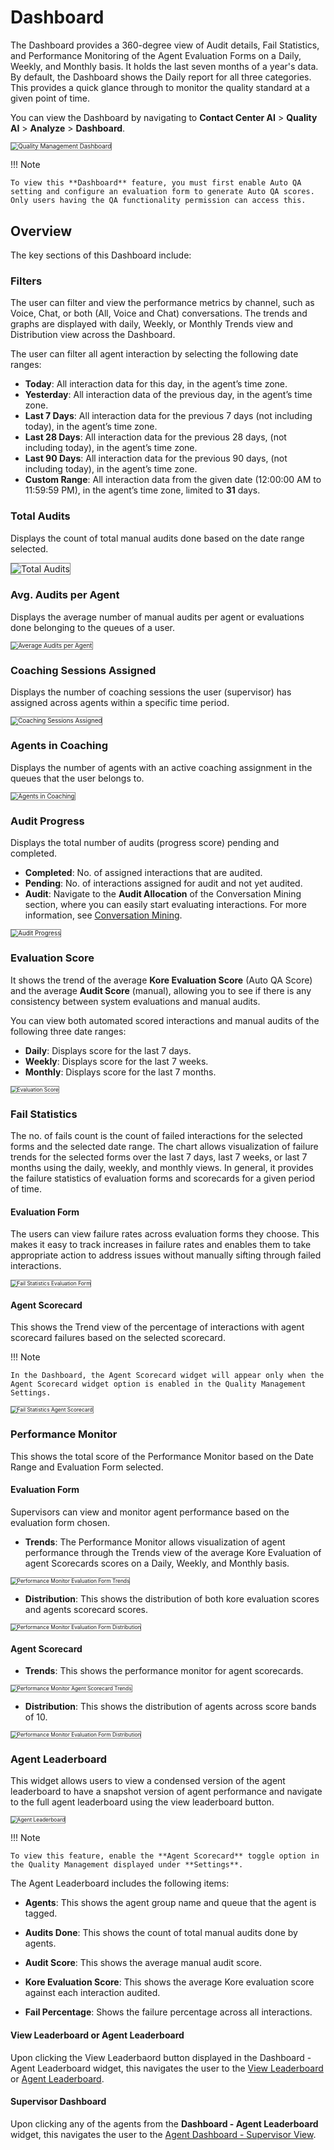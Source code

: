 # Dashboard

The Dashboard provides a 360-degree view of Audit details, Fail Statistics, and Performance Monitoring of the Agent Evaluation Forms on a Daily, Weekly, and Monthly basis. It holds the last seven months of a year's data. By default, the Dashboard shows the Daily report for all three categories. This provides a quick glance through to monitor the quality standard at a given point of time.

You can view the Dashboard by navigating to **Contact Center AI** > **Quality AI** > **Analyze** > **Dashboard**.  

<img src="../dashboard/images/qm-dashboard.png" alt="Quality Management Dashboard" title="Quality Management Dashboard" style="border: 1px solid gray; zoom:70%;">

!!! Note

    To view this **Dashboard** feature, you must first enable Auto QA setting and configure an evaluation form to generate Auto QA scores. Only users having the QA functionality permission can access this.

## Overview
The key sections of this Dashboard include:

### Filters
The user can filter and view the performance metrics by channel, such as Voice, Chat, or both (All, Voice and Chat) conversations. The trends and graphs are displayed with daily, Weekly, or Monthly Trends view and Distribution view across the Dashboard.

The user can filter all agent interaction by selecting the following date ranges:

* **Today**: All interaction data for this day, in the agent’s time zone.
* **Yesterday**: All interaction data of the previous day, in the agent’s time zone.
* **Last 7 Days**: All interaction data for the previous 7 days (not including today), in the agent’s time zone.
* **Last 28 Days**: All interaction data for the previous 28 days, (not including today), in the agent’s time zone.
* **Last 90 Days**: All interaction data for the previous 90 days, (not including today), in the agent’s time zone.
* **Custom Range**: All interaction data from the given date (12:00:00 AM to 11:59:59 PM), in the agent’s time zone, limited to **31** days.

### Total Audits
Displays the count of total manual audits done based on the date range selected.  

<img src="../dashboard/images/total-audits.png" alt="Total Audits" title="Total Audits" style="border: 1px solid gray; zoom:100%;">

### Avg. Audits per Agent
Displays the average number of manual audits per agent or evaluations done belonging to the queues of a user.

<img src="../dashboard/images/avg-audits-per-agent.png" alt="Average Audits per Agent" title="Average Audits per Agent" style="border: 1px solid gray; zoom:70%;">

### Coaching Sessions Assigned
Displays the number of coaching sessions the user (supervisor) has assigned across agents within a specific time period.

<img src="../dashboard/images/coaching-sesssions-assigned.png" alt="Coaching Sessions Assigned" title="Coaching Sessions Assigned" style="border: 1px solid gray; zoom:70%;">

### Agents in Coaching
Displays the number of agents with an active coaching assignment in the queues that the user belongs to.  

<img src="../dashboard/images/agents-in-coaching.png" alt="Agents in Coaching" title="Agents in Coaching" style="border: 1px solid gray; zoom:70%;">

### Audit Progress
Displays the total number of audits (progress score) pending and completed.

* **Completed**: No. of assigned interactions that are audited.
* **Pending**: No. of interactions assigned for audit and not yet audited.
* **Audit**: Navigate to the **Audit Allocation** of the Conversation Mining section, where you can easily start evaluating interactions. For more information, see [Conversation Mining](../analyze/conversation-mining.md).

<img src="../dashboard/images/audit-progress.png" alt="Audit Progress" title="Audit Progress" style="border: 1px solid gray; zoom:70%;">

### Evaluation Score 
It shows the trend of the average **Kore Evaluation Score** (Auto QA Score) and the average **Audit Score** (manual), allowing you to see if there is any consistency between system evaluations and manual audits. 

You can view both automated scored interactions and manual audits of the following three date ranges:  

* **Daily**: Displays score for the last 7 days.
* **Weekly**: Displays score for the last 7 weeks.
* **Monthly**: Displays score for the last 7 months.
  
<img src="../dashboard/images/evaluation-score.png" alt="Evaluation Score" title="Evaluation Score" style="border: 1px solid gray; zoom:60%;">

### Fail Statistics
The no. of fails count is the count of failed interactions for the selected forms and the selected date range. The chart allows visualization of failure trends for the selected forms over the last 7 days, last 7 weeks, or last 7 months using the daily, weekly, and monthly views. In general, it provides the failure statistics of evaluation forms and scorecards for a given period of time.

#### Evaluation Form
The users can view failure rates across evaluation forms they choose. This makes it easy to track increases in failure rates and enables them to take appropriate action to address issues without manually sifting through failed interactions.

<img src="../dashboard/images/fail-stat-evaluation-form.png" alt="Fail Statistics Evaluation Form" title="Fail Statistics Evaluation Form" style="border: 1px solid gray; zoom:60%;">

#### Agent Scorecard
This shows the Trend view of the percentage of interactions with agent scorecard failures based on the selected scorecard.

!!! Note

    In the Dashboard, the Agent Scorecard widget will appear only when the Agent Scorecard widget option is enabled in the Quality Management Settings.

<img src="../dashboard/images/fail-stat-agent-scorecard.png" alt="Fail Statistics Agent Scorecard" title="Fail Statistics Agent Scorecard" style="border: 1px solid gray; zoom:60%;">

### Performance Monitor

This shows the total score of the Performance Monitor based on the Date Range and Evaluation Form selected. 

#### Evaluation Form
Supervisors can view and monitor agent performance based on the evaluation form chosen.

* **Trends**: The Performance Monitor allows visualization of agent performance through the Trends view of the average Kore Evaluation of agent Scorecards scores on a Daily, Weekly, and Monthly basis.  

<img src="../dashboard/images/performance-monitor-evaluation-form-trends.png" alt="Performance Monitor Evaluation Form Trends" title="Performance Monitor Evaluation Form Trends" style="border: 1px solid gray; zoom:60%;">

* **Distribution**: This shows the distribution of both kore evaluation scores and agents scorecard scores.

<img src="../dashboard/images/performance-monitor-evaluation-form-distribution.png" alt="Performance Monitor Evaluation Form Distribution" title="Performance Monitor Evaluation Form Distribution" style="border: 1px solid gray; zoom:60%;">

#### Agent Scorecard

* **Trends**: This shows the performance monitor for agent scorecards.

<img src="../dashboard/images/performance-monitor-agent-scorecard-trends.png" alt="Performance Monitor Agent Scorecard Trends" title="Performance Monitor Agent Scorecard Trends" style="border: 1px solid gray; zoom:60%;">

* **Distribution**: This shows the distribution of agents across score bands of 10. 

<img src="../dashboard/images/performance-monitor-agent-scorecard-distribution.png" alt="Performance Monitor Evaluation Form Distribution" title="Performance Monitor Agent Scorecard Distribution" style="border: 1px solid gray; zoom:60%;">

### Agent Leaderboard

This widget allows users to view a condensed version of the agent leaderboard to have a snapshot version of agent performance and navigate to the full agent leaderboard using the view leaderboard button.  

<img src="../dashboard/images/agent-leaderboard.png" alt="Agent Leaderboard" title="Agent Leaderboard" style="border: 1px solid gray; zoom:60%;">

!!! Note

    To view this feature, enable the **Agent Scorecard** toggle option in the Quality Management displayed under **Settings**.

The Agent Leaderboard includes the following items:

* **Agents**: This shows the agent group name and queue that the agent is tagged.

* **Audits Done**: This shows the count of total manual audits done by agents.

* **Audit Score**: This shows the average manual audit score.

* **Kore Evaluation Score**: This shows the average Kore evaluation score against each interaction audited.

* **Fail Percentage**: Shows the failure percentage across all interactions.

#### View Leaderboard or Agent Leaderboard

Upon clicking the View Leaderbaord button displayed in the Dashboard - Agent Leaderboard widget, this navigates the user to the [View Leaderboard](../analyze/agent-leaderboard.md) or [Agent Leaderboard](../analyze/agent-leaderboard.md).

#### Supervisor Dashboard

Upon clicking any of the agents from the **Dashboard - Agent Leaderboard** widget, this navigates the user to the [Agent Dashboard - Supervisor View](./agent-dashboard-supervisor-view.md).  

